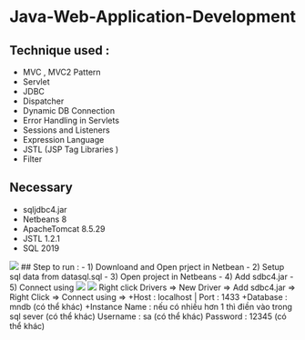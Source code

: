 # Java-Web-Application-Development
## Technique used : 
+ MVC , MVC2 Pattern
+ Servlet
+ JDBC
+ Dispatcher
+ Dynamic DB Connection
+ Error Handling in Servlets
+ Sessions and Listeners
+ Expression Language
+ JSTL (JSP Tag Libraries )
+ Filter
## Necessary 
+ sqljdbc4.jar
+ Netbeans 8
+ ApacheTomcat 8.5.29
+ JSTL 1.2.1
+ SQL 2019
<img src="https://github.com/user-attachments/assets/b126d8e4-44a8-42f5-a39d-b71a86c2a2a2">
## Step to run : 
- 1) Downloand and Open prject in Netbean
- 2) Setup sql data from datasql.sql
- 3) Open project in Netbeans
- 4) Add sdbc4.jar
- 5) Connect using 
<img src="https://github.com/user-attachments/assets/16be7897-537c-43b5-a5ec-c7b38da9cfff">
<img src="https://github.com/user-attachments/assets/fdcef4c6-2769-4886-935c-14d7020b258c"> 
Right click Drivers => New Driver => Add sdbc4.jar => Right Click => Connect using =>
+Host : localhost | Port : 1433
+Database : mndb (có thể khác)
+Instance Name : nếu có nhiều hơn 1 thì điền vào trong sql sever (có thể khác)
Username : sa (có thể khác) 
Password : 12345 (có thể khác)
